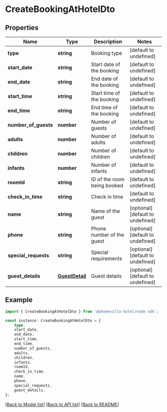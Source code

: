 # CreateBookingAtHotelDto


## Properties

Name | Type | Description | Notes
------------ | ------------- | ------------- | -------------
**type** | **string** | Booking type | [default to undefined]
**start_date** | **string** | Start date of the booking | [default to undefined]
**end_date** | **string** | End date of the booking | [default to undefined]
**start_time** | **string** | Start time of the booking | [default to undefined]
**end_time** | **string** | End time of the booking | [default to undefined]
**number_of_guests** | **number** | Number of guests | [default to undefined]
**adults** | **number** | Number of adults | [default to undefined]
**children** | **number** | Number of children | [default to undefined]
**infants** | **number** | Number of infants | [default to undefined]
**roomId** | **string** | ID of the room being booked | [default to undefined]
**check_in_time** | **string** | Check in time | [default to undefined]
**name** | **string** | Name of the guest | [optional] [default to undefined]
**phone** | **string** | Phone number of the guest | [optional] [default to undefined]
**special_requests** | **string** | Special requirements | [optional] [default to undefined]
**guest_details** | [**GuestDetail**](GuestDetail.md) | Guest details | [optional] [default to undefined]

## Example

```typescript
import { CreateBookingAtHotelDto } from '@ahomevilla-hotel/node-sdk';

const instance: CreateBookingAtHotelDto = {
    type,
    start_date,
    end_date,
    start_time,
    end_time,
    number_of_guests,
    adults,
    children,
    infants,
    roomId,
    check_in_time,
    name,
    phone,
    special_requests,
    guest_details,
};
```

[[Back to Model list]](../README.md#documentation-for-models) [[Back to API list]](../README.md#documentation-for-api-endpoints) [[Back to README]](../README.md)
